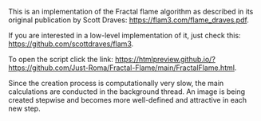 This is an implementation of the Fractal flame algorithm as described in its original publication by Scott Draves:
https://flam3.com/flame_draves.pdf.

If you are interested in a low-level implementation of it, just check this:
https://github.com/scottdraves/flam3.

To open the script click the link:
https://htmlpreview.github.io/?https://github.com/Just-Roma/Fractal-Flame/main/FractalFlame.html.

Since the creation process is computationally very slow, the main calculations are conducted in the background thread. An image is being created stepwise and becomes more well-defined and attractive in each new step.
